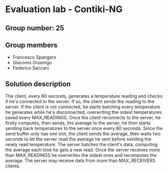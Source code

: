 # Evaluation lab - Contiki-NG

## Group number: 25

## Group members

- Francesco Spangaro
- Giacomo Orsenigo
- Federico Saccani

## Solution description

The client, every 60 seconds, generates a temperature reading and checks if he's connected to the server.
If so, the client sends the reading to the server. If the client is not connected, he starts batching every temperature he generates while he's disconnected, overwriting the oldest temperatures saved every MAX_READINGS.
Once the client reconnects to the server, he firstly computes, then sends, the average to the server, he then starts sending back temperatures to the server once every 60 seconds.
Since the send buffer only has one slot, the client sends the average, then waits two seconds to let the server read the average he sent before sending the newly read temperature.
The server batches the client's data, computing the average each time he gets a new read. 
Once the server receives more than MAX_READINGS he overwrites the oldest ones and recomputes the average.
The server may receive data from more than MAX_RECEIVERS clients.